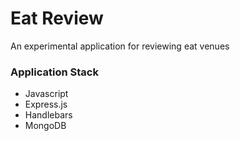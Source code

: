 # Eat Review

An experimental application for reviewing eat venues

### Application Stack

- Javascript
- Express.js
- Handlebars
- MongoDB